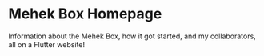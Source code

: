 # Mehek Box Homepage

Information about the Mehek Box, how it got started, and my collaborators, all on a Flutter website! 


